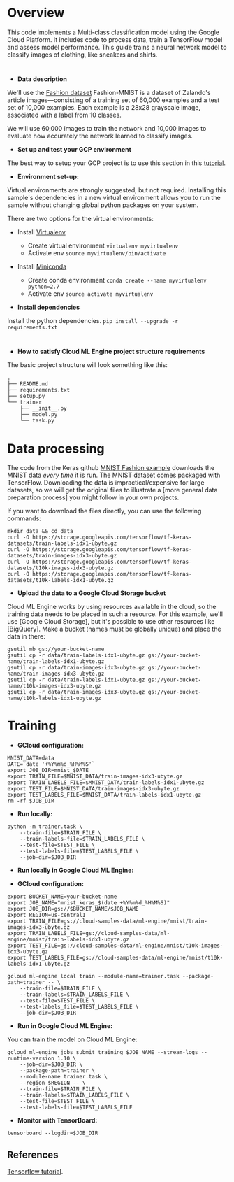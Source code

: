 <h1>Overview</h1>
This code implements a Multi-class classification model using the Google Cloud Platform. It includes code to process data, train a TensorFlow model and assess model performance.
This guide trains a neural network model to classify images of clothing, like sneakers and shirts.

#
* **Data description**

We'll use the
[Fashion dataset](https://github.com/zalandoresearch/fashion-mnist)
Fashion-MNIST is a dataset of Zalando's article images—consisting of a training
set of 60,000 examples and a test set of 10,000 examples. Each example is a
28x28 grayscale image, associated with a label from 10 classes.

We will use 60,000 images to train the network and 10,000 images to evaluate how
accurately the network learned to classify images.

* **Set up and test your GCP environment**

The best way to setup your GCP project is to use this section in this
[tutorial](https://cloud.google.com/ml-engine/docs/tensorflow/getting-started-training-prediction#set-up-your-gcp-project).

* **Environment set-up:**

Virtual environments are strongly suggested, but not required. Installing this
sample's dependencies in a new virtual environment allows you to run the sample
without changing global python packages on your system.

There are two options for the virtual environments:

*   Install [Virtualenv](https://virtualenv.pypa.io/en/stable/) 
    *   Create virtual environment `virtualenv myvirtualenv`
    *   Activate env `source myvirtualenv/bin/activate`
*   Install [Miniconda](https://conda.io/miniconda.html)
    *   Create conda environment `conda create --name myvirtualenv python=2.7`
    *   Activate env `source activate myvirtualenv`

* **Install dependencies**

Install the python dependencies. `pip install --upgrade -r requirements.txt`

# 
* **How to satisfy Cloud ML Engine project structure requirements**

The basic project structure will look something like this:

```shell
.
├── README.md
├── requirements.txt
├── setup.py
└── trainer
    ├── __init__.py
    ├── model.py
    └── task.py
```

<h1>Data processing</h1>

The code from the Keras github
[MNIST Fashion example](https://www.tensorflow.org/tutorials/keras/basic_classification)
downloads the MNIST data *every time* it is run. The MNIST dataset comes
packaged with TensorFlow. Downloading the data is impractical/expensive for
large datasets, so we will get the original files to illustrate a [more general
data preparation process] you might follow in your own projects.

If you want to download the files directly, you can use the following commands:

```shell
mkdir data && cd data
curl -O https://storage.googleapis.com/tensorflow/tf-keras-datasets/train-labels-idx1-ubyte.gz
curl -O https://storage.googleapis.com/tensorflow/tf-keras-datasets/train-images-idx3-ubyte.gz
curl -O https://storage.googleapis.com/tensorflow/tf-keras-datasets/t10k-images-idx3-ubyte.gz
curl -O https://storage.googleapis.com/tensorflow/tf-keras-datasets/t10k-labels-idx1-ubyte.gz
```

* **Upload the data to a Google Cloud Storage bucket**

Cloud ML Engine works by using resources available in the cloud, so the training
data needs to be placed in such a resource. For this example, we'll use [Google
Cloud Storage], but it's possible to use other resources like [BigQuery]. Make a
bucket (names must be globally unique) and place the data in there:

```shell
gsutil mb gs://your-bucket-name
gsutil cp -r data/train-labels-idx1-ubyte.gz gs://your-bucket-name/train-labels-idx1-ubyte.gz
gsutil cp -r data/train-images-idx3-ubyte.gz gs://your-bucket-name/train-images-idx3-ubyte.gz
gsutil cp -r data/train-labels-idx1-ubyte.gz gs://your-bucket-name/t10k-images-idx3-ubyte.gz
gsutil cp -r data/train-images-idx3-ubyte.gz gs://your-bucket-name/t10k-labels-idx1-ubyte.gz
```

<h1>Training</h1>

* **GCloud configuration:**

```
MNIST_DATA=data
DATE=`date '+%Y%m%d_%H%M%S'`
export JOB_DIR=mnist_$DATE
export TRAIN_FILE=$MNIST_DATA/train-images-idx3-ubyte.gz
export TRAIN_LABELS_FILE=$MNIST_DATA/train-labels-idx1-ubyte.gz
export TEST_FILE=$MNIST_DATA/train-images-idx3-ubyte.gz
export TEST_LABELS_FILE=$MNIST_DATA/train-labels-idx1-ubyte.gz
rm -rf $JOB_DIR
```

* **Run locally:**

```
python -m trainer.task \
    --train-file=$TRAIN_FILE \
    --train-labels-file=$TRAIN_LABELS_FILE \
    --test-file=$TEST_FILE \
    --test-labels-file=$TEST_LABELS_FILE \
    --job-dir=$JOB_DIR
```

* **Run locally in Google Cloud ML Engine:**

* **GCloud configuration:**

```
export BUCKET_NAME=your-bucket-name
export JOB_NAME="mnist_keras_$(date +%Y%m%d_%H%M%S)"
export JOB_DIR=gs://$BUCKET_NAME/$JOB_NAME
export REGION=us-central1
export TRAIN_FILE=gs://cloud-samples-data/ml-engine/mnist/train-images-idx3-ubyte.gz
export TRAIN_LABELS_FILE=gs://cloud-samples-data/ml-engine/mnist/train-labels-idx1-ubyte.gz
export TEST_FILE=gs://cloud-samples-data/ml-engine/mnist/t10k-images-idx3-ubyte.gz
export TEST_LABELS_FILE=gs://cloud-samples-data/ml-engine/mnist/t10k-labels-idx1-ubyte.gz
```

```
gcloud ml-engine local train --module-name=trainer.task --package-path=trainer -- \
    --train-file=$TRAIN_FILE \
    --train-labels=$TRAIN_LABELS_FILE \
    --test-file=$TEST_FILE \
    --test-labels_file=$TEST_LABELS_FILE \
    --job-dir=$JOB_DIR
```

* **Run in Google Cloud ML Engine:**

You can train the model on Cloud ML Engine:

```
gcloud ml-engine jobs submit training $JOB_NAME --stream-logs --runtime-version 1.10 \
    --job-dir=$JOB_DIR \
    --package-path=trainer \
    --module-name trainer.task \
    --region $REGION -- \
    --train-file=$TRAIN_FILE \
    --train-labels=$TRAIN_LABELS_FILE \
    --test-file=$TEST_FILE \
    --test-labels-file=$TEST_LABELS_FILE
```

* **Monitor with TensorBoard:**

```
tensorboard --logdir=$JOB_DIR
```

## References

[Tensorflow tutorial](https://www.tensorflow.org/tutorials/keras/basic_classification).
